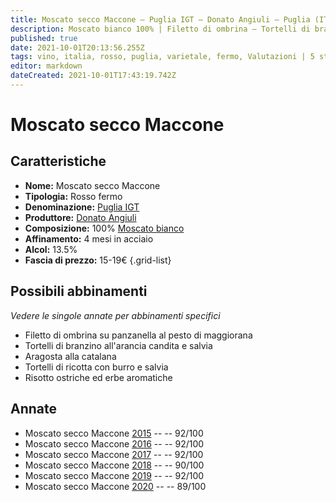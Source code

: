 ```yaml
---
title: Moscato secco Maccone – Puglia IGT – Donato Angiuli – Puglia (IT) – 15-19€ – 4★-5★
description: Moscato bianco 100% | Filetto di ombrina – Tortelli di branzino – Aragosta alla catalana – Tortelli di ricotta con burro e salvia – Risotto ostriche ed erbe aromatiche
published: true
date: 2021-10-01T20:13:56.255Z
tags: vino, italia, rosso, puglia, varietale, fermo, Valutazioni | 5 stelle, aragosta alla catalana, moscato bianco, Prezzi | 15-19€, filetto di ombrina, tortelli di branzino, tortelli di ricotta con burro e salvia, risotto ostriche ed erbe aromatiche
editor: markdown
dateCreated: 2021-10-01T17:43:19.742Z
---
```


# Moscato secco Maccone

## Caratteristiche
- **Nome:** Moscato secco Maccone
- **Tipologia:** Rosso fermo
- **Denominazione:** [Puglia IGT](/denominazioni/Italia/Puglia/IGT/Puglia)
- **Produttore:** [Donato Angiuli](/produttori/Italia/Puglia/Donato-Angiuli) 
- **Composizione:** 100% [Moscato bianco](/vitigni/Italia/bacca-bianca/moscato-bianco)
- **Affinamento:** 4 mesi in acciaio
- **Alcol:** 13.5%
- **Fascia di prezzo:** 15-19€
{.grid-list}



## Possibili abbinamenti
*Vedere le singole annate per abbinamenti specifici*

- Filetto di ombrina su panzanella al pesto di maggiorana
- Tortelli di branzino all'arancia candita e salvia
- Aragosta alla catalana
- Tortelli di ricotta con burro e salvia
- Risotto ostriche ed erbe aromatiche


## Annate
- Moscato secco Maccone [2015](vini/Italia/Puglia/Donato-Angiuli/Moscato-Secco-Maccone/2015) -- <span class="star-5"></span> -- 92/100
- Moscato secco Maccone [2016](vini/Italia/Puglia/Donato-Angiuli/Moscato-Secco-Maccone/2016) -- <span class="star-5"></span> -- 92/100
- Moscato secco Maccone [2017](vini/Italia/Puglia/Donato-Angiuli/Moscato-Secco-Maccone/2017) -- <span class="star-5"></span> -- 92/100
- Moscato secco Maccone [2018](vini/Italia/Puglia/Donato-Angiuli/Moscato-Secco-Maccone/2018) -- <span class="star-4"></span> -- 90/100
- Moscato secco Maccone [2019](vini/Italia/Puglia/Donato-Angiuli/Moscato-Secco-Maccone/2019) -- <span class="star-5"></span> -- 92/100
- Moscato secco Maccone [2020](vini/Italia/Puglia/Donato-Angiuli/Moscato-Secco-Maccone/2020) -- <span class="star-4"></span> -- 89/100

